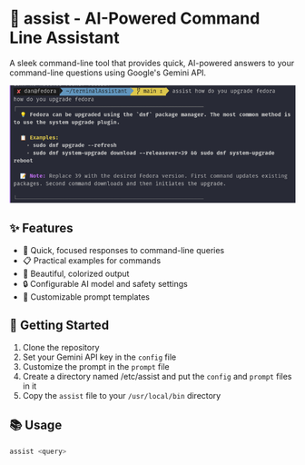 # 🤖 assist - AI-Powered Command Line Assistant

A sleek command-line tool that provides quick, AI-powered answers to your command-line questions using Google's Gemini API.

![demo](demo.png)

## ✨ Features

- 🚀 Quick, focused responses to command-line queries
- 📋 Practical examples for commands
- 🎨 Beautiful, colorized output
- 🔒 Configurable AI model and safety settings
- 📝 Customizable prompt templates

## 🚀 Getting Started

1. Clone the repository
2. Set your Gemini API key in the `config` file
3. Customize the prompt in the `prompt` file
4. Create a directory named /etc/assist and put the `config` and `prompt` files in it
5. Copy the `assist` file to your `/usr/local/bin` directory

## 📚 Usage

```bash
assist <query>
```
